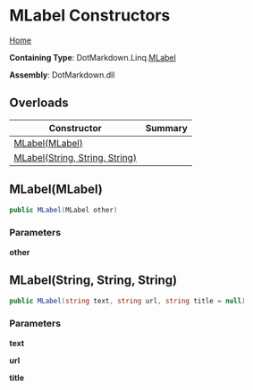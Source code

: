 <a name="_top"></a>

# MLabel Constructors

[Home](../../../../README.md#_top)

**Containing Type**: DotMarkdown\.Linq\.[MLabel](../README.md#_top)

**Assembly**: DotMarkdown\.dll

## Overloads

| Constructor | Summary |
| ----------- | ------- |
| [MLabel(MLabel)](#DotMarkdown_Linq_MLabel__ctor_DotMarkdown_Linq_MLabel_) | |
| [MLabel(String, String, String)](#DotMarkdown_Linq_MLabel__ctor_System_String_System_String_System_String_) | |

## MLabel\(MLabel\) <a name="DotMarkdown_Linq_MLabel__ctor_DotMarkdown_Linq_MLabel_"></a>

```csharp
public MLabel(MLabel other)
```

### Parameters

**other**

## MLabel\(String, String, String\) <a name="DotMarkdown_Linq_MLabel__ctor_System_String_System_String_System_String_"></a>

```csharp
public MLabel(string text, string url, string title = null)
```

### Parameters

**text**

**url**

**title**